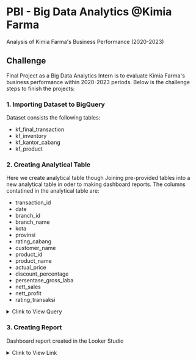 # PBI - Big Data Analytics @Kimia Farma
Analysis of Kimia Farma's Business Performance (2020-2023)
## Challenge
Final Project as a Big Data Analytics Intern is to evaluate Kimia Farma's business performance within 2020-2023 periods. Below is the challenge steps to finish the projects:
### 1. Importing Dataset to BigQuery
Dataset consists the following tables:
- kf_final_transaction
- kf_inventory
- kf_kantor_cabang
- kf_product
  
### 2. Creating Analytical Table
Here we create analytical table though Joining pre-provided tables into a new analytical table in oder to making dashboard reports.
The columns contatined in the analytical table are:
- transaction_id
- date
- branch_id
- branch_name
- kota
- provinsi
- rating_cabang
- customer_name
- product_id
- product_name
- actual_price
- discount_percentage
- persentase_gross_laba
- nett_sales
- nett_profit
- rating_transaksi

<details>
  <summary> Clink to View Query </summary>
  
```sql
CREATE TABLE kimia_farma.kf_analytics AS(
SELECT
  t.transaction_id,
  t.date,
  t.branch_id,
  k.branch_name,
  k.kota,
  k.provinsi,
  k.rating as rating_cabang,
  t.customer_name,
  p.product_id,
  p.product_name,
  p.price as actual_price,
  t.discount_percentage,
  t.price * (1-t.discount_percentage) as nett_sales,
  CASE
    WHEN p.price <= 50000 THEN "10%"
    WHEN p.price BETWEEN 50001 and 100000 THEN "15%"
    WHEN p.price BETWEEN 100001 and 300000 THEN "20%"
    WHEN p.price BETWEEN 300001 and 500000 THEN "25%"
    ELSE "30%"
  END as persentase_gross_laba,
  t.price * (1-t.discount_percentage) *
    CASE
      WHEN p.price <= 50000 THEN 0.1
      WHEN p.price BETWEEN 50001 and 100000 THEN 0.15
      WHEN p.price BETWEEN 100001 and 300000 THEN 0.2
      WHEN p.price BETWEEN 300001 and 500000 THEN 0.25
      ELSE 0.3
    END as nett_profit,
  t.rating as rating_transaksi

FROM kimia_farma.kf_final_transaction as t
LEFT JOIN kimia_farma.kf_kantor_cabang as k
  ON t.branch_id = k.branch_id
LEFT JOIN kimia_farma.kf_product as p
  ON t.product_id = p.product_id
ORDER BY t.date desc, k.provinsi, k.kota, t.customer_name
);
```
</details>


### 3. Creating Report
Dashboard report created in the Looker Studio
<details>
  <summary>Clink to View Link </summary>
  https://lookerstudio.google.com/reporting/de1ff1d6-7487-4b29-a3c5-3f50a79ca9df
</details>


